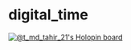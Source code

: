 # digital_time
[![@t_md_tahir_21's Holopin board](https://holopin.io/api/user/board?user=t_md_tahir_21)](https://holopin.io/@t_md_tahir_21)
